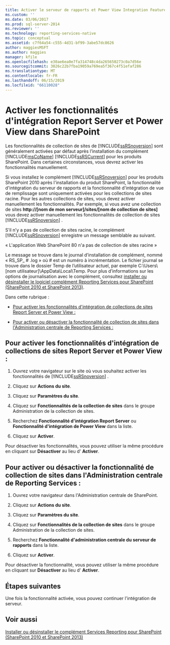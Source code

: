 ```yaml
---
title: Activer le serveur de rapports et Power View Integration Features in SharePoint | Microsoft Docs
ms.custom: ''
ms.date: 03/06/2017
ms.prod: sql-server-2014
ms.reviewer: ''
ms.technology: reporting-services-native
ms.topic: conceptual
ms.assetid: c7f64a54-c555-4d31-bf99-3abe57dc8626
author: maggiesMSFT
ms.author: maggies
manager: kfile
ms.openlocfilehash: e30ae6ea0e7fa314748c4da265650273c0a7d56e
ms.sourcegitcommit: 3026c22b7fba19059a769ea5f367c4f51efaf286
ms.translationtype: MT
ms.contentlocale: fr-FR
ms.lasthandoff: 06/15/2019
ms.locfileid: "66110028"
---
```

# <a name="activate-the-report-server-and-power-view-integration-features-in-sharepoint"></a>Activer les fonctionnalités d'intégration Report Server et Power View dans SharePoint
  Les fonctionnalités de collection de sites de [!INCLUDE[ssRSnoversion](../includes/ssrsnoversion-md.md)] sont généralement activées par défaut après l’installation du complément [!INCLUDE[msCoName](../includes/msconame-md.md)] [!INCLUDE[ssRSCurrent](../includes/ssrscurrent-md.md)] pour les produits SharePoint. Dans certaines circonstances, vous devrez activer les fonctionnalités manuellement.  
  
 Si vous installez le complément [!INCLUDE[ssRSnoversion](../includes/ssrsnoversion-md.md)] pour les produits SharePoint 2010 après l'installation du produit SharePoint, la fonctionnalité d'intégration du serveur de rapports et la fonctionnalité d'intégration de vue de remplissage sont uniquement activées pour les collections de sites racine. Pour les autres collections de sites, vous devez activer manuellement les fonctionnalités. Par exemple, si vous avez une collection de sites **http://[nom de mon serveur]/sites/[nom de collection de sites]** vous devez activer manuellement les fonctionnalités de collection de sites [!INCLUDE[ssRSnoversion](../includes/ssrsnoversion-md.md)] .  
  
 S’il n’y a pas de collection de sites racine, le complément [!INCLUDE[ssRSnoversion](../includes/ssrsnoversion-md.md)] enregistre un message semblable au suivant.  
  
 « L'application Web SharePoint 80 n'a pas de collection de sites racine »  
  
 Le message se trouve dans le journal d’installation de complément, nommé « RS_SP_ # .log » où # est un numéro à incrémentation. Le fichier journal se trouve dans le dossier Temp de l’utilisateur actuel, par exemple C:\Users\\[nom utilisateur]\AppData\Local\Temp. Pour plus d’informations sur les options de journalisation avec le complément, consultez [installer ou désinstaller le logiciel complément Reporting Services pour SharePoint &#40;SharePoint 2010 et SharePoint 2013&#41;](install-windows/install-or-uninstall-the-reporting-services-add-in-for-sharepoint.md).  
  
 Dans cette rubrique :  
  
-   [Pour activer les fonctionnalités d'intégration de collections de sites Report Server et Power View :](#bkmk_features)  
  
-   [Pour activer ou désactiver la fonctionnalité de collection de sites dans l'Administration centrale de Reporting Services :](#bkmk_centraladmin)  
  
##  <a name="bkmk_features"></a> Pour activer les fonctionnalités d'intégration de collections de sites Report Server et Power View :  
  
1.  Ouvrez votre navigateur sur le site où vous souhaitez activer les fonctionnalités de [!INCLUDE[ssRSnoversion](../includes/ssrsnoversion-md.md)] .  
  
2.  Cliquez sur **Actions du site**.  
  
3.  Cliquez sur **Paramètres du site**.  
  
4.  Cliquez sur **Fonctionnalités de la collection de sites** dans le groupe Administration de la collection de sites.  
  
5.  Recherchez **Fonctionnalité d'intégration Report Server** ou **Fonctionnalité d'intégration de Power View** dans la liste.  
  
6.  Cliquez sur **Activer**.  
  
 Pour désactiver les fonctionnalités, vous pouvez utiliser la même procédure en cliquant sur **Désactiver** au lieu d' **Activer**.  
  
##  <a name="bkmk_centraladmin"></a> Pour activer ou désactiver la fonctionnalité de collection de sites dans l'Administration centrale de Reporting Services :  
  
1.  Ouvrez votre navigateur dans l'Administration centrale de SharePoint.  
  
2.  Cliquez sur **Actions du site**.  
  
3.  Cliquez sur **Paramètres du site**.  
  
4.  Cliquez sur **Fonctionnalités de la collection de sites** dans le groupe Administration de la collection de sites.  
  
5.  Recherchez **Fonctionnalité d'administration centrale du serveur de rapports** dans la liste.  
  
6.  Cliquez sur **Activer**.  
  
 Pour désactiver la fonctionnalité, vous pouvez utiliser la même procédure en cliquant sur **Désactiver** au lieu d' **Activer**.  
  
## <a name="next-steps"></a>Étapes suivantes  
 Une fois la fonctionnalité activée, vous pouvez continuer l'intégration de serveur.  
  
## <a name="see-also"></a>Voir aussi  
 [Installer ou désinstaller le complément Services Reporting pour SharePoint &#40;SharePoint 2010 et SharePoint 2013&#41;](install-windows/install-or-uninstall-the-reporting-services-add-in-for-sharepoint.md)  
  
  
